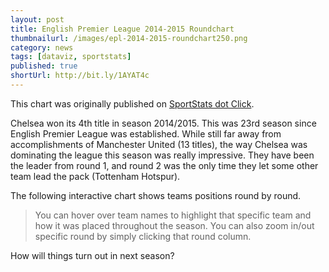 ```yaml
---
layout: post
title: English Premier League 2014-2015 Roundchart
thumbnailurl: /images/epl-2014-2015-roundchart250.png
category: news
tags: [dataviz, sportstats]
published: true
shortUrl: http://bit.ly/1AYAT4c
---
```


This chart was originally published on [SportStats dot Click](http://sportstats.click).

Chelsea won its 4th title in season 2014/2015. This was 23rd season since English Premier League was established. While still far away from accomplishments of Manchester United (13 titles), the way Chelsea was dominating the league this season was really impressive. They have been the leader from round 1, and round 2 was the only time they let some other team lead the pack (Tottenham Hotspur).

The following interactive chart shows teams positions round by round.

<blockquote>You can hover over team names to highlight that specific team and how it was placed throughout the season.  You can also zoom in/out specific round by simply clicking that round column.</blockquote>
    
<style>
text {
    font-family: Verdana, sans-serif;
}
text.lap {
    fill: #baa;
    font-size:7px;
}

text.label {
    fill: #000000;
    font-weight: normal;
    font-size: 9px;
}

text.label.marker {
    font-weight: bold;
    font-size:10px;
}

polyline.placing {
    fill: none;
    stroke-width: 4;
}

line.tickLine {
    stroke: #c9c9c9;
}

.lapped {
    background-color: #333333;
    stroke: #333333;
    fill: #333333;
}

.safety{
    background-color: #330000;
    stroke: #330000;
    fill: #330000;
}
</style>
<script type="text/javascript" src="https://cdnjs.cloudflare.com/ajax/libs/d3/3.5.5/d3.min.js"></script>

<script type="text/javascript">
// Dimensions.
var DIMENSIONS = getWindowDimensions();
//var WIDTH = DIMENSIONS.width - 100;    // 20 => padding.
//var HEIGHT = DIMENSIONS.height - 100;  // 50 => legend, title and padding.
var WIDTH = 756;    // 20 => padding.
var HEIGHT = 600;  // 50 => legend, title and padding.

// Insets.
var INSETS = {'left': 170, 'right': 170, 'top': 50, 'bottom': 50};

// Padding.
var PADDING = {'left': 20, 'right': 20, 'top': 15, 'bottom': 15};

// Tick-mark length.
var TICK_MARK_LENGTH = 8;

// Marker radius.
var MARKER_RADIUS = 10;

// Scales.
var SCALES = {};

// Transition duration.
var TRANSITION_DURATION = 1000;

// Opacity of dimmed and highlighted objects.
var REGULAR_OPACITY = 0.75;
var DIMMED_OPACITY = 0.05;
var HIGHLIGHT_OPACITY = 1.0;
var DIMMED_OPACITY_TEXT = 0.25;
var HIGHLIGHT_OPACITY_TEXT = 1.0;

// Zoom factors.
var ZOOM_PEAK = 6.0;
var ZOOM_SHOULDER = 3.0;

// Zooming.
var zoomed = false;

// Visualize when document has loaded.
//
window.onload = function() {

    // Load data.
    d3.json("/data/epl_2014_2015_roundchart.json", function(data) {

        // Check integrity.
        integrityCheck(data);

        // Sort laps on finishing order.
        data.laps.sort(function(a, b) {

            var aLaps = a.placing.length;
            var bLaps = b.placing.length;
            return aLaps == bLaps ? a.placing[aLaps - 1] - b.placing[bLaps - 1] : bLaps - aLaps;
        });

        // Process lap markers..
        data.pitstops = processLapMarkers(data, "pitstops");
        data.mechanical = processLapMarkers(data, "mechanical");
        data.accident = processLapMarkers(data, "accident");

        // Visualize the data.
        visualize(data);
    });
};

// Check data.
//
// data: the data to check.
//
function integrityCheck(data) {
    var laps = data.laps;
    var lapCount = data.lapCount;

    // Check lap data.
    checkLaps(laps, lapCount);
}
// Check lap data.
//
// laps: the lap data.
// lapCount: number of laps.
//
function checkLaps(laps, lapCount) {

    for (var j = 0;
         j < laps.length;
         j++) {

        // Has name?
        var name = laps[j].name;
        if (name == undefined || name.length == 0) {

            alert("Warning: invalid name for element " + j);
        }
        // Has color?
        var color = laps[j].color;
        if (color == undefined || color.length == 0) {

            alert("Warning: invalid color for element " + j);
        }
		
        // Has placings?
        var places = laps[j].placing;
        if (places == undefined) {

            alert("Warning: missing placings for element " + j + " (" + name + ")");
        }
        else if (places.length == 0 || places.length > lapCount + 1) {

            alert("Warning: invalid number of placings (" + places.length + ") for element " + j +
                " (" + name + ") - expected between 1 and " + (lapCount - 1));
        }

        // Check markers.
        var maxLaps = places.length;
        checkMarker(laps[j].pitstops, "pitstop", maxLaps, j, name);
        checkMarker(laps[j].mechanical, "mechanical", maxLaps, j, name);
        checkMarker(laps[j].accident, "accident", maxLaps, j, name);
    }

    for (var i = 0;
         i < lapCount;
         i++) {

        var positions = [];
        for (j = 0;
             j < laps.length;
             j++) {

            places = laps[j].placing;
            if (places.length > i) {

                // Valid placing?
                var placing = places[i];
                if (isNaN(placing) || placing < 1 || placing % 1 != 0) {

                    alert("Warning: invalid placing '" + placing + "' for " + laps[j].name)
                }
                else {

                    var count = positions[placing];
                    positions[placing] = isNaN(count) ? 1 : count + 1
                }
            }
        }

        // Check for duplicate/missing positions.
        for (j = 1;
             j < positions.length;
             j++) {

            count = positions[j];
            if (count != 1) {

                alert("Warning: data inconsistent: lap " + i + ", position " + j + ", count " + count);
            }
        }
    }
}

// Check integrity of marker data.
//
// marker: marker data.
// name: driver name.
// type: text description of marker.
// max: maximum allowed lap value of marker.
// index: index of driver in list.
//
function checkMarker(marker, type, max, index, name) {

    if (marker != undefined) {

        // Check marker.
        for (var i = 0;
             i < marker.length;
             i++) {

            var stop = marker[i];
            if (isNaN(stop) || stop < 0 || stop >= max || stop % 1 != 0) {

                alert("Warning: invalid " + type + " (" + stop + ") for element " + index + " (" + name + ")");
            }
        }
    }
}

// Check lapped data.
//
// lapped: the lapped data.
// lapCount: number of laps.
// driverCount: number of drivers.
//
function checkLapped(lapped, lapCount, driverCount) {

    if (lapped != undefined) {

        var lappedLength = lapped.length;
        if (lappedLength != lapCount) {

            alert("Lapped array length (" + lappedLength + ") incorrect - expected length " + lapCount);
        }

        for (var j = 1;
             j < lappedLength;
             j++) {

            // Valid position.
            var position = lapped[j];
            if (isNaN(position) || position % 1 != 0 || position < -1 || position > driverCount) {

                alert("Invalid lapped position: element " + j + " (" + position
                    + "); expected integer between -1 and " + driverCount);
            }
        }
    }
}

// Check safety car data.
//
// safety: safety car data.
// lapCount: number of laps.
//
function checkSafetyCar(safety, lapCount) {

    if (safety != undefined) {

        for (var i = 0;
             i < safety.length;
             i++) {

            // Valid lap?
            var lap = safety[i];
            if (isNaN(lap) || lap < 0 || lap % 1 != 0 || lap > lapCount) {

                alert("Invalid safety car lap: element " + i + " (" + lap
                    + "); expected integer between 0 and " + lapCount);
            }
        }
    }
}

// Process lap markers.
//
// data: lap data.
// key: marker key.
//
function processLapMarkers(data, key) {

    var markers = [];
    var p = 0;
    for (var i = 0;
         i < data.laps.length;
         i++) {

        var lapData = data.laps[i];
        var laps = lapData[key];
        if (laps != undefined) {
            for (var j = 0;
                 j < laps.length;
                 j++) {

                var lap = laps[j];
                var marker = {};
                marker.start = lapData.placing[0];
                marker.lap = lap;
                marker.placing = lapData.placing[lap];
                marker.name = lapData.name;

                markers[p++] = marker;
            }
        }
    }
    return markers;
}

// Create the visualization.
//
// data the lap data object.
//
function visualize(data) {

    // Configure scales.
    configureScales(data);

    var vis = d3.select('#chart')
        .append('svg:svg')
        .attr('width', WIDTH)
        .attr('height', HEIGHT)
        .attr('class', 'zoom');

    // Background rect to catch zoom clicks.
    vis.append('svg:rect')
        .attr('class', 'zoom')
        .attr('x', 0)
        .attr('y', 0)
        .attr('width', WIDTH)
        .attr('height', HEIGHT)
        .style('opacity', 0.0);

    // Add safety car element.
    addSafetyElement(vis, data.safety);

    // Add lapped element.
    addLappedElement(vis, data.lapped);

    // Lap tick-lines.
    addLapTickLines(vis, data.lapCount);

    // Lap labels.
    addLapLabels(vis, data.lapCount, SCALES.y.range()[0] - PADDING.bottom, '0.15em', 'top');
    addLapLabels(vis, data.lapCount, SCALES.y.range()[1] + PADDING.top, '0.15em', 'bottom');

    // Add placings poly-lines.
    addPlacingsLines(vis, data.laps);

    // Add name labels.
    addDriverLabels(vis, data.laps, 'pole', SCALES.x(0) - PADDING.right, 'end')
        .attr('y', function (d) {

            return SCALES.y(d.placing[0] - 1);
        });
    addDriverLabels(vis, data.laps, 'flag', SCALES.x(data.lapCount) + PADDING.left+5, 'start')
        .attr('y', function (d, i) {

            return SCALES.y(i);
        });

    // Add markers.
    addMarkers(vis, data.pitstops, "pitstop", "P");
    addMarkers(vis, data.mechanical, "mechanical", "M");
    addMarkers(vis, data.accident, "accident", "X");

    // Listen for clicks -> zoom.
    vis.selectAll('.zoom')
        .on("click", function() {

            toggleZoom(vis, d3.mouse(this)[0]);
        });
}

// Configure the scales.
//
// data: data set.
//
function configureScales(data) {

    SCALES.x = d3.scale.linear()
        .domain([0, data.lapCount])
        .range([INSETS.left, WIDTH - INSETS.right]);

    SCALES.y = d3.scale.linear()
        .domain([0, data.laps.length - 1])
        .range([INSETS.top, HEIGHT - INSETS.bottom]);

    SCALES.clr = d3.scale.category20();
}

// Highlight driver.
//
// vis: the data visualization root.
// index: index of driver to highlight.
//
function highlight(vis, name) {

    // Dim others.
    vis.selectAll('polyline').transition()
        .duration(500)
        .delay(100)
//        .classed("highlighted", function(d){
//            return d.name == name ? HIGHLIGHT_OPACITY : DIMMED_OPACITY;
//        })
//            classed("highglighted", true)
//            classed("highglighted", false)
        .style('opacity', function(d) {
            return d.name == name ? HIGHLIGHT_OPACITY : DIMMED_OPACITY;
        });

    vis.selectAll('circle').transition()
        .duration(500)
        .delay(100)
        .style('opacity', function(d) {
            return d.name == name ? HIGHLIGHT_OPACITY : DIMMED_OPACITY;
        });

    vis.selectAll('text.label').transition()
        .duration(500)
        .delay(100)
        .style('opacity', function(d) {
            return d.name == name ? HIGHLIGHT_OPACITY_TEXT : DIMMED_OPACITY_TEXT;
        });
}

// Remove highlights.
//
// vis: the data visualization root.
//
function unhighlight(vis) {

    // Reset opacity.
    vis.selectAll('polyline').transition()
        .duration(500)
        .delay(100)
        .style('opacity', REGULAR_OPACITY);
    vis.selectAll('circle').transition()
        .duration(500)
        .delay(100)
        .style('opacity', HIGHLIGHT_OPACITY);
    vis.selectAll('text.label').transition()
        .duration(500)
        .delay(100)
        .style('opacity', HIGHLIGHT_OPACITY);
}

// Zoom/unzoom.
//
// vis: the data visualization root.
// mouseX: x-coordinate of mouse click.
//
function toggleZoom(vis, mouseX) {

    // Get lap of mouse-click position.
    var lap = Math.round(SCALES.x.invert(mouseX));

    // Clamp to domain.
    var domain = SCALES.x.domain();
    lap = Math.max(domain[0], Math.min(domain[1], lap));

    // Specify transform.
    var xform = zoomed ? unzoomXform : zoomXform;
    zoomed = !zoomed;

    // Transition tick lines.
    vis.selectAll('line.tickLine')
        .transition()
        .duration(TRANSITION_DURATION)
        .attr("x1", function(d) {

            return SCALES.x(xform(d + 0.5, lap))
        })
        .attr("x2", function(d) {

            return SCALES.x(xform(d + 0.5, lap))
        });

    // Transition tick labels.
    vis.selectAll('text.lap')
        .transition()
        .duration(TRANSITION_DURATION)
        .attr("x", function(d) {

            return SCALES.x(xform(d, lap))
        });

    // Transition safety elements.
    vis.selectAll('rect.safety')
        .transition()
        .duration(TRANSITION_DURATION)
        .attr('x', function(d) {

            return SCALES.x(xform(d - 0.5, lap));
        })
        .attr('width', function(d) {

            return SCALES.x(xform(d + 0.5, lap)) - SCALES.x(xform(d - 0.5, lap));
        });

    // Transition lapped elements.
    vis.selectAll('rect.lapped')
        .transition()
        .duration(TRANSITION_DURATION)
        .attr('x', function(d, i) {

            return SCALES.x(xform(i + 0.5, lap));
        })
        .attr('width', function(d, i) {

            return SCALES.x(xform(i + 1.5, lap)) - SCALES.x(xform(i + 0.5, lap));
        });

    // Transition lapped elements.
    vis.selectAll('polyline.placing')
        .transition()
        .duration(TRANSITION_DURATION)
        .attr('points', function(d) {

            var points = [];
            for (var i = 0;
                 i < d.placing.length;
                 i++) {

                points[i] = SCALES.x(xform(i, lap)) + ',' + SCALES.y(d.placing[i] - 1);
            }

            if (points.length > 0) {

                points.push(SCALES.x(xform(i - 0.5, lap)) + ',' + SCALES.y(d.placing[i - 1] - 1));
            }

            return points.join(' ');
        });

    // Transition markers (circles).
    vis.selectAll('circle.marker')
        .transition()
        .duration(TRANSITION_DURATION)
        .attr('cx', function(d) {

            return SCALES.x(xform(d.lap, lap));
        });

    // Transition markers (labels).
    vis.selectAll('text.label.marker')
        .transition()
        .duration(TRANSITION_DURATION)
        .attr('x', function(d) {

            return SCALES.x(xform(d.lap, lap));
        });
}

/**
 * The zooming function is piecewise linear.  It divides the x-axis into several sections each of which is zoomed by
 * a different amount.  The closer the zone is to the zoom centre, the higher the zoom factor.
 *
 * | NO ZOOM | ZOOM_SHOULDER | ZOOM_PEAK | ZOOM_SHOULDER | NO ZOOM |
 *
 * ZOOM_PEAK is applied where on the lap where the user clicked.
 * ZOOM_SHOULDER is applied to the laps either side of this.
 * No zoom is applied elsewhere.
 *
 * @param x the x-coordinate to transform using the zooming function.
 * @param lap the lap the user clicked on.
 */
function zoomXform(x, lap) {

    // The x-axis domain.
    var domain = SCALES.x.domain();
    var step = domain[1] - domain[0];

    // What is the increment between each lap after zooming.
    var inc = lap <= domain[0] || lap >= domain[1] ?
        step / (ZOOM_PEAK + ZOOM_SHOULDER - 2.0 + step) :
        step / (ZOOM_PEAK + 2.0 * ZOOM_SHOULDER - 3.0 + step);

    // The zoom centre is mid-lap.
    lap += 0.5;

    // The transformed version of x.
    var z = 0.0;

    // Beyond upper shoulder.
    if (x > lap + 1.0) z = (x + ZOOM_PEAK + 2.0 * ZOOM_SHOULDER - 3.0) * inc;

    // Upper shoulder.
    else if (x > lap) z = ((x - lap + 1.0) * ZOOM_SHOULDER + lap + ZOOM_PEAK - 2.0) * inc;

    // Peak.
    else if (x > lap - 1.0) z = ((x - lap + 1.0) * ZOOM_PEAK + lap + ZOOM_SHOULDER - 2.0) * inc;

    // Lower shoulder.
    else if (x > lap - 2.0)   z = ((x - lap + 2.0) * ZOOM_SHOULDER + lap - 2.0) * inc;

    // Below lower shoulder.
    else z = (x - domain[0]) * inc;

    return z;
}

function unzoomXform(x) {

    return x;
}

// Add safety car laps (rectangle elements).
//
// vis: the data visualization root.
// data: safety car laps.
//
function addSafetyElement(vis, data) {

    if (data != undefined) {

        var y = SCALES.y.range()[0];
        var height = SCALES.y.range()[1] - y;
        var width = SCALES.x(1) - SCALES.x(0);

        vis.selectAll('rect.safety')
            .data(data)
            .enter()
            .append('svg:rect')
            .attr('class', 'safety zoom')
            .attr('x', function(d) {

                return SCALES.x(d - 0.5);
            })
            .attr('y', function() {

                return y;
            })
            .attr('height', function() {

                return height;
            })
            .attr('width', function() {

                return width;
            });
    }
}

// Add lapped rectangle elements.
//
// vis: the data visualization root.
// data: the lapped data.
//
function addLappedElement(vis, data) {

    if (data != undefined) {

        var width = SCALES.x(1) - SCALES.x(0);

        vis.selectAll('rect.lapped')
            .data(data)
            .enter()
            .append('svg:rect')
            .attr('class', 'lapped zoom')
            .attr('x', function(d, i) {

                return SCALES.x(i + 0.5);
            })
            .attr('y', function(d) {

                return SCALES.y(d > 0 ? d - 1.5 : 0);
            })
            .attr('height', function(d) {

                return d > 0 ? SCALES.y.range()[1] - SCALES.y(d - 1.5) : 0;
            })
            .attr('width', function(d) {

                return d > 0 ? width : 0;
            });
    }
}
// Add lap tick-lines.
//
// vis: the data visualization root.
// lapCount: number of laps.
//
function addLapTickLines(vis, lapCount) {

    vis.selectAll('line.tickLine')
        .data(SCALES.x.ticks(lapCount))
        .enter().append('svg:line')
        .attr('class', 'tickLine zoom')
        .attr('x1', function(d) {
            return SCALES.x(d);
        })
        .attr('x2', function(d) {
            return SCALES.x(d);
        })
        .attr('y1', SCALES.y.range()[0] - TICK_MARK_LENGTH)
        .attr('y2', SCALES.y.range()[1] + TICK_MARK_LENGTH)
        .attr('visibility', function(d) {

            return d <= lapCount ? 'visible' : 'hidden'
        });
}

// Add lap labels.
//
// vis: the data visualization root.
// data: lap data.
// y: y position of labels.
// dy: y offset.
// cssClass: CSS class id.
//
function addLapLabels(vis, data, y, dy, cssClass) {

    vis.selectAll('text.lap.' + cssClass)
        .data(SCALES.x.ticks(data))
        .enter().append('svg:text')
        .attr('class', 'lap ' + cssClass + ' zoom')
        .attr('x', function(d) {

            return SCALES.x(d);
        })
        .attr('y', y)
        .attr('dy', dy)
        .attr('text-anchor', 'middle')
        .text(function(d, i) {

            return i > 0 ? i : '';
        });
}

// Add placings polyline elements.
//
// vis: the visualization root.
// laps: lap data.
//
function addPlacingsLines(vis, laps) {

    vis.selectAll('polyline.placing')
        .data(laps)
        .enter()
        .append('svg:polyline')
        .attr('class', 'placing zoom')
        .attr('points', function(d) {

            var points = [];
            for (var i = 0;
                 i < d.placing.length;
                 i++) {

                points[i] = SCALES.x(i) + ',' + SCALES.y(d.placing[i] - 1);
            }

            if (points.length > 0)
                points.push(SCALES.x(i - 0.5) + ',' + SCALES.y(d.placing[i - 1] - 1));

            return points.join(' ');
        })
        .style('stroke', function(d) {

             return (vis, d.color);
        })
        .on('mouseover', function(d) {

            highlight(vis, d.name);

        })
        .on('mouseout', function() {

            unhighlight(vis);
        })
        ;
}

// Add driver name labels.
//
// vis: the data visualization root.
// laps: the lap data.
// cssClass: CSS class id.
// textAnchor: text-anchor value.
//
function addDriverLabels(vis, laps, cssClass, x, textAnchor) {

    return vis.selectAll('text.label.' + cssClass)
        .data(laps)
        .enter()
        .append('svg:text')
        .attr('class', 'label ' + cssClass)
        .attr('x', x)
        .attr('dy', '0.05em')
        .attr('text-anchor', textAnchor)
        .text(function(d) {

            return d.name;
        })
        .style('fill', function(d) {

//            return "rgb(69, 69, 69)";
            return (vis, d.color);
        })
        .on('mouseover', function(d) {

            highlight(vis, d.name);
        })
        .on('mouseout', function() {

            unhighlight(vis);

        });
}

// Add markers.
//
// vis: the visualization root.
// data: marker data.
// class: marker sub-class.
// label: marker label.
//
function addMarkers(vis, data, cssClass, label) {
    label = label || "P";

    // Place circle glyph.
    vis.selectAll("circle.marker." + cssClass)
        .data(data)
        .enter()
        .append("svg:circle")
        .attr("class", "marker " + cssClass + " zoom")
        .attr("cx", function(d) {

            return SCALES.x(d.lap);
        })
        .attr("cy", function(d) {

            return SCALES.y(d.placing - 1);
        })
        .attr("r", MARKER_RADIUS)
        .style("fill", function(d) {
			//return color;
            return SCALES.clr(d.start);

        })
        .on('mouseover', function(d) {

            highlight(vis, d.name);
        })
        .on('mouseout', function() {

            unhighlight(vis);
        });

    // Place text.
    vis.selectAll("text.label.marker." + cssClass)
        .data(data)
        .enter()
        .append("svg:text")
        .attr("class", "label marker " + cssClass + " zoom")
        .attr("x", function(d) {

            return SCALES.x(d.lap);
        })
        .attr("y", function(d) {

            return SCALES.y(d.placing - 1);
        })
        .attr("dy", "0.35em")
        .attr("text-anchor", "middle")
        .text(label)
        .on('mouseover', function(d) {

            highlight(vis, d.name);
        })
        .on('mouseout', function() {

            unhighlight(vis);
        });
}

// Gets the window dimensions.
//
function getWindowDimensions() {

    var width = 630;
    var height = 460;
    if (document.body && document.body.offsetWidth) {

        width = document.body.offsetWidth;
        height = document.body.offsetHeight;
    }

    if (document.compatMode == 'CSS1Compat' && document.documentElement && document.documentElement.offsetWidth) {

        width = document.documentElement.offsetWidth;
        height = document.documentElement.offsetHeight;
    }

    if (window.innerWidth && window.innerHeight) {

        width = window.innerWidth;
        height = window.innerHeight;
    }

    return {'width': width, 'height': height};
}
</script>

<div id="chart"></div>

How will things turn out in next season?